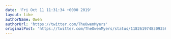 ```yaml
---
date: 'Fri Oct 11 11:31:34 +0000 2019'
layout: like
authorName: Owen
authorUrl: 'https://twitter.com/TheOwenMyers'
originalPost: 'https://twitter.com/TheOwenMyers/status/1182619748309356547'
---
```

